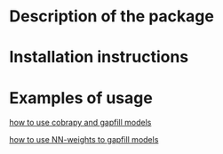 
# Description of the package

# Installation instructions

# Examples of usage 

[how to use cobrapy and gapfill models](https://github.com/danielriosgarza/FastNNGapfiller/blob/main/files/examples/cobrapy.md)

[how to use NN-weights to gapfill models](https://colab.research.google.com/drive/1rNbFEUFEy_LoUhcp0R2aq3wrvqlcQAm4?usp=sharing#scrollTo=b66b7275)




